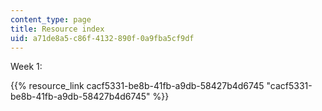 ```yaml
---
content_type: page
title: Resource index
uid: a71de8a5-c86f-4132-890f-0a9fba5cf9df
---
```

Week 1:

{{% resource_link cacf5331-be8b-41fb-a9db-58427b4d6745 "cacf5331-be8b-41fb-a9db-58427b4d6745" %}}